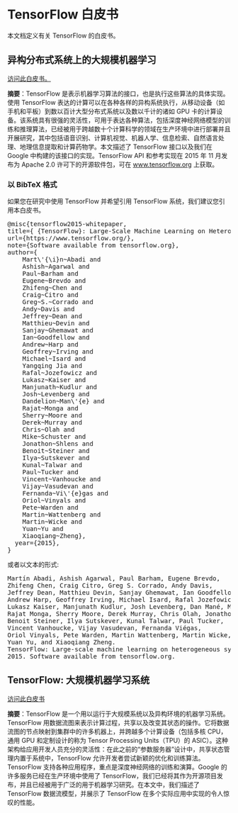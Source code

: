 # TensorFlow 白皮书

本文档定义有关 TensorFlow 的白皮书。

## 异构分布式系统上的大规模机器学习

[访问此白皮书。](https://static.googleusercontent.com/media/research.google.com/en//pubs/archive/45166.pdf)

**摘要**：TensorFlow 是表示机器学习算法的接口，也是执行这些算法的具体实现。使用 TensorFlow 表达的计算可以在各种各样的异构系统执行，从移动设备（如手机和平板）到数以百计大型分布式系统以及数以千计的诸如 GPU 卡的计算设备。该系统具有很强的灵活性，可用于表达各种算法，包括深度神经网络模型的训练和推理算法，已经被用于跨越数十个计算科学的领域在生产环境中进行部署并且开展研究，其中包括语音识别、计算机视觉、机器人学、信息检索、自然语言处理、地理信息提取和计算药物学。本文描述了 TensorFlow 接口以及我们在 Google 中构建的该接口的实现。TensorFlow API 和参考实现在 2015 年 11 月发布为 Apache 2.0 许可下的开源软件包，可在 www.tensorflow.org 上获取。

### 以 BibTeX 格式

如果您在研究中使用 TensorFlow 并希望引用 TensorFlow 系统，我们建议您引用本白皮书。

<pre>
@misc{tensorflow2015-whitepaper,
title={ {TensorFlow}: Large-Scale Machine Learning on Heterogeneous Systems},
url={https://www.tensorflow.org/},
note={Software available from tensorflow.org},
author={
    Mart\'{\i}n~Abadi and
    Ashish~Agarwal and
    Paul~Barham and
    Eugene~Brevdo and
    Zhifeng~Chen and
    Craig~Citro and
    Greg~S.~Corrado and
    Andy~Davis and
    Jeffrey~Dean and
    Matthieu~Devin and
    Sanjay~Ghemawat and
    Ian~Goodfellow and
    Andrew~Harp and
    Geoffrey~Irving and
    Michael~Isard and
    Yangqing Jia and
    Rafal~Jozefowicz and
    Lukasz~Kaiser and
    Manjunath~Kudlur and
    Josh~Levenberg and
    Dandelion~Man\'{e} and
    Rajat~Monga and
    Sherry~Moore and
    Derek~Murray and
    Chris~Olah and
    Mike~Schuster and
    Jonathon~Shlens and
    Benoit~Steiner and
    Ilya~Sutskever and
    Kunal~Talwar and
    Paul~Tucker and
    Vincent~Vanhoucke and
    Vijay~Vasudevan and
    Fernanda~Vi\'{e}gas and
    Oriol~Vinyals and
    Pete~Warden and
    Martin~Wattenberg and
    Martin~Wicke and
    Yuan~Yu and
    Xiaoqiang~Zheng},
  year={2015},
}
</pre>

或者以文本的形式:

<pre>
Martín Abadi, Ashish Agarwal, Paul Barham, Eugene Brevdo,
Zhifeng Chen, Craig Citro, Greg S. Corrado, Andy Davis,
Jeffrey Dean, Matthieu Devin, Sanjay Ghemawat, Ian Goodfellow,
Andrew Harp, Geoffrey Irving, Michael Isard, Rafal Jozefowicz, Yangqing Jia,
Lukasz Kaiser, Manjunath Kudlur, Josh Levenberg, Dan Mané, Mike Schuster,
Rajat Monga, Sherry Moore, Derek Murray, Chris Olah, Jonathon Shlens,
Benoit Steiner, Ilya Sutskever, Kunal Talwar, Paul Tucker,
Vincent Vanhoucke, Vijay Vasudevan, Fernanda Viégas,
Oriol Vinyals, Pete Warden, Martin Wattenberg, Martin Wicke,
Yuan Yu, and Xiaoqiang Zheng.
TensorFlow: Large-scale machine learning on heterogeneous systems,
2015. Software available from tensorflow.org.
</pre>



## TensorFlow: 大规模机器学习系统

[访问此白皮书](https://www.usenix.org/system/files/conference/osdi16/osdi16-abadi.pdf)

**摘要**：TensorFlow 是一个用以运行于大规模系统以及异构环境的机器学习系统。TensorFlow 用数据流图来表示计算过程，共享以及改变其状态的操作。它将数据流图的节点映射到集群中的许多机器上，并跨越多个计算设备（包括多核 CPU，通用 GPU 和定制设计的称为 Tensor Processing Units（TPU）的 ASIC）。这种架构给应用开发人员充分的灵活性：在此之前的“参数服务器”设计中，共享状态管理内置于系统中，TensorFlow 允许开发者尝试新颖的优化和训练算法。TensorFlow 支持各种应用程序，重点是深度神经网络的训练和演算。Google 的许多服务已经在生产环境中使用了 TensorFlow，我们已经将其作为开源项目发布，并且已经被用于广泛的用于机器学习研究。在本文中，我们描述了 TensorFlow 数据流模型，并展示了 TensorFlow 在多个实际应用中实现的令人惊叹的性能。

